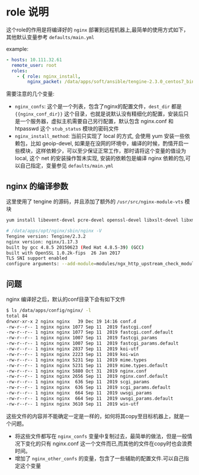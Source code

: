 # role 说明
这个role的作用是将编译好的 `nginx` 部署到远程机器上,最简单的使用方式如下，其他默认变量参考 `defaults/main.yml`


example:
```yaml
- hosts: 10.111.32.61
  remote_user: root
  roles:
    - { role: nginx_install,
        nginx_packet: /data/apps/soft/ansible/tengine-2.3.0_centos7_bin.tgz }
```

需要注意的几个变量:
* `nginx_confs`: 这个是一个列表，包含了nginx的配置文件，`dest_dir` 都是 `{{nginx_conf_dir}}` 这个目录，也就是说默认没有精细化的配置，安装后只是一个服务器，虚拟主机需要自己另行配置，默认包含 nginx.conf 和 htpasswd 这个 `stub_status` 模块的密码文件
* `nginx_install_method`: 当前只实现了 local 的方式, 会使用  yum 安装一些依赖包，比如 geoip-devel, 如果是在没网的环境中，编译的时候，酌情开启一些模块，这样依赖少，可以至少保证正常工作，那时请将这个变量的值设为 local, 这个 net 的安装操作暂未实现, 安装的依赖包是编译 nginx 依赖的包,可以自己指定，变量参见 `defaults/main.yml`


## nginx 的编译参数
这里使用了 tengine 的源码，并且添加了额外的 `/usr/src/nginx-module-vts` 模块
```bash
yum install libevent-devel pcre-devel openssl-devel libxslt-devel libxml2-devel gd-devel GeoIP-devel gperftools-libs gperftools

# /data/apps/opt/nginx/sbin/nginx -V
Tengine version: Tengine/2.3.2
nginx version: nginx/1.17.3
built by gcc 4.8.5 20150623 (Red Hat 4.8.5-39) (GCC) 
built with OpenSSL 1.0.2k-fips  26 Jan 2017
TLS SNI support enabled
configure arguments: --add-module=modules/ngx_http_upstream_check_module --add-module=modules/ngx_http_upstream_dynamic_module --add-module=modules/ngx_http_upstream_consistent_hash_module --add-module=modules/ngx_http_upstream_keepalive_module --add-module=modules/ngx_multi_upstream_module --add-module=modules/ngx_http_upstream_vnswrr_module --add-module=modules/ngx_http_reqstat_module --add-module=/usr/src/nginx-module-vts --prefix=/data/apps/opt/tengine-2.3.2 --conf-path=/data/apps/config/nginx/nginx.conf --user=nginx --group=nginx --with-compat --with-file-aio --with-threads --with-http_addition_module --with-http_auth_request_module --with-http_dav_module --with-http_flv_module --with-http_gunzip_module --with-http_gzip_static_module --with-http_mp4_module --with-http_random_index_module --with-http_realip_module --with-http_secure_link_module --with-http_slice_module --with-http_ssl_module --with-http_stub_status_module --with-http_sub_module --with-http_v2_module --with-stream --with-stream_realip_module --with-stream_ssl_module --with-stream_ssl_preread_module --with-http_xslt_module=dynamic --with-http_image_filter_module=dynamic --with-http_geoip_module=dynamic --with-http_slice_module --with-pcre --with-pcre-jit --with-google_perftools_module --with-cc-opt='-O2 -g -pipe -Wall -Wp,-D_FORTIFY_SOURCE=2 -fexceptions -fstack-protector-strong --param=ssp-buffer-size=4 -grecord-gcc-switches -specs=/usr/lib/rpm/redhat/redhat-hardened-cc1 -m64 -mtune=generic' --with-ld-opt='-Wl,-z,relro -specs=/usr/lib/rpm/redhat/redhat-hardened-ld -Wl,-E' --without-http_upstream_keepalive_module
```


## 问题
nginx 编译好之后，默认的conf目录下会有如下文件
```bash
$ ls /data/apps/config/nginx/ -l
total 84
drwxr-xr-x 2 nginx nginx   39 Dec 19 14:16 conf.d
-rw-r--r-- 1 nginx nginx 1077 Sep 11  2019 fastcgi.conf
-rw-r--r-- 1 nginx nginx 1077 Sep 11  2019 fastcgi.conf.default
-rw-r--r-- 1 nginx nginx 1007 Sep 11  2019 fastcgi_params
-rw-r--r-- 1 nginx nginx 1007 Sep 11  2019 fastcgi_params.default
-rw-r--r-- 1 nginx nginx 2837 Sep 11  2019 koi-utf
-rw-r--r-- 1 nginx nginx 2223 Sep 11  2019 koi-win
-rw-r--r-- 1 nginx nginx 5231 Sep 11  2019 mime.types
-rw-r--r-- 1 nginx nginx 5231 Sep 11  2019 mime.types.default
-rw-r--r-- 1 nginx nginx 5880 Oct 31  2019 nginx.conf
-rw-r--r-- 1 nginx nginx 2656 Sep 11  2019 nginx.conf.default
-rw-r--r-- 1 nginx nginx  636 Sep 11  2019 scgi_params
-rw-r--r-- 1 nginx nginx  636 Sep 11  2019 scgi_params.default
-rw-r--r-- 1 nginx nginx  664 Sep 11  2019 uwsgi_params
-rw-r--r-- 1 nginx nginx  664 Sep 11  2019 uwsgi_params.default
-rw-r--r-- 1 nginx nginx 3610 Sep 11  2019 win-utf

```
这些文件的内容并不能确定一定是一样的，如何将其copy至目标机器上，就是一个问题。

* 将这些文件都写在 `nginx_confs` 变量中复制过去，最简单的做法，但是一般情况下变化的只有 nginx.conf 这一个文件而已,而其他的文件在copy时也会浪费时间。
* 增加了 `nginx_other_confs` 的变量，包含了一些辅助的配置文件.可以自己指定这个变量


